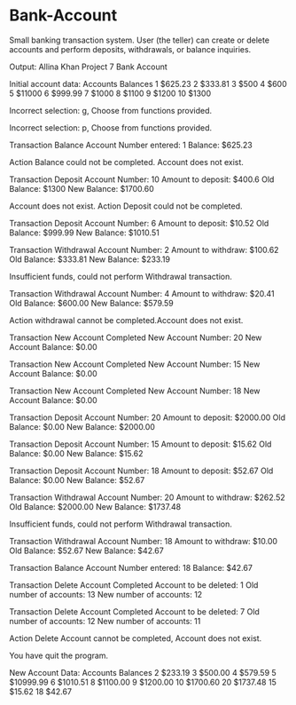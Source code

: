 # Bank-Account
Small banking transaction system. User (the teller) can create or delete accounts and perform deposits, withdrawals, or balance inquiries.

Output: 
Allina Khan 
Project 7 Bank Account

Initial account data: 
Accounts	      Balances
1		            $625.23
2		            $333.81
3		            $500
4		            $600
5		            $11000
6		            $999.99
7		            $1000
8		            $1100
9		            $1200
10		          $1300

Incorrect selection: g, Choose from functions provided.

Incorrect selection: p, Choose from functions provided.

Transaction Balance
Account Number entered: 1
Balance: $625.23

Action Balance could not be completed. Account does not exist. 

Transaction Deposit
Account Number: 10
Amount to deposit: $400.6
Old Balance: $1300
New Balance: $1700.60

Account does not exist. Action Deposit could not be completed.

Transaction Deposit
Account Number: 6
Amount to deposit: $10.52
Old Balance: $999.99
New Balance: $1010.51

Transaction Withdrawal
Account Number: 2
Amount to withdraw: $100.62
Old Balance: $333.81
New Balance: $233.19

Insufficient funds, could not perform Withdrawal transaction.

Transaction Withdrawal
Account Number: 4
Amount to withdraw: $20.41
Old Balance: $600.00
New Balance: $579.59

Action withdrawal cannot be completed.Account does not exist. 

Transaction New Account Completed
New Account Number: 20
New Account Balance: $0.00

Transaction New Account Completed
New Account Number: 15
New Account Balance: $0.00

Transaction New Account Completed
New Account Number: 18
New Account Balance: $0.00

Transaction Deposit
Account Number: 20
Amount to deposit: $2000.00
Old Balance: $0.00
New Balance: $2000.00

Transaction Deposit
Account Number: 15
Amount to deposit: $15.62
Old Balance: $0.00
New Balance: $15.62

Transaction Deposit
Account Number: 18
Amount to deposit: $52.67
Old Balance: $0.00
New Balance: $52.67

Transaction Withdrawal
Account Number: 20
Amount to withdraw: $262.52
Old Balance: $2000.00
New Balance: $1737.48

Insufficient funds, could not perform Withdrawal transaction.

Transaction Withdrawal
Account Number: 18
Amount to withdraw: $10.00
Old Balance: $52.67
New Balance: $42.67

Transaction Balance
Account Number entered: 18
Balance: $42.67

Transaction Delete Account Completed
Account to be deleted: 1
Old number of accounts: 13
New number of accounts: 12

Transaction Delete Account Completed
Account to be deleted: 7
Old number of accounts: 12
New number of accounts: 11

Action Delete Account cannot be completed, Account does not exist.

You have quit the program.

New Account Data: 
Accounts	          Balances
2		                $233.19
3		                $500.00
4		                $579.59
5		                $10999.99
6		                $1010.51
8		                $1100.00
9		                $1200.00
10		              $1700.60
20		              $1737.48
15		              $15.62
18		              $42.67
